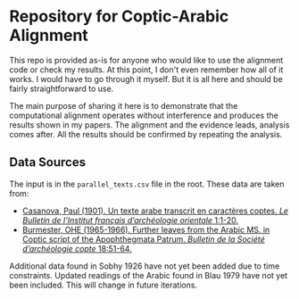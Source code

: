 # Repository for Coptic-Arabic Alignment

This repo is provided as-is for anyone who would like to use the alignment code or check my results. At this point, I don't even remember how all of it works. I would have to go through it myself. But it is all here and should be fairly straightforward to use.

The main purpose of sharing it here is to demonstrate that the computational alignment operates without interference and produces the results shown in my papers. The alignment and the evidence leads, analysis comes after. All the results should be confirmed by repeating the analysis.

## Data Sources

The input is in the `parallel_texts.csv` file in the root. These data are taken from:

* [Casanova, Paul (1901). Un texte arabe transcrit en caractères coptes. *Le Bulletin de l’Institut français d’archéologie orientale* 1:1-20.](http://www.ifao.egnet.net/bifao/1/)
* [Burmester, OHE (1965-1966). Further leaves from the Arabic MS. in Coptic script of the Apophthegmata Patrum. *Bulletin de la Société d’archéologie copte* 18:51-64.](https://copticsounds.files.wordpress.com/2010/01/furtherleavesfromthearabicmsincopticscriptoftheapophthehmatapatrum.pdf)

Additional data found in Sobhy 1926 have not yet been added due to time constraints. Updated readings of the Arabic found in Blau 1979 have not yet been included. This will change in future iterations.
